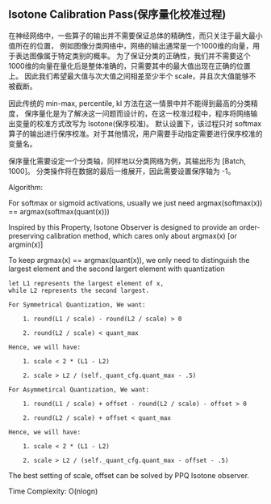 ## Isotone Calibration Pass(保序量化校准过程)

在神经网络中，一些算子的输出并不需要保证总体的精确性，而只关注于最大最小值所在的位置，
例如图像分类网络中，网络的输出通常是一个1000维的向量，用于表达图像属于特定类别的概率。
为了保证分类的正确性，我们并不需要这个1000维的向量在量化后是整体准确的，只需要其中的最大值出现在正确的位置上。
因此我们希望最大值与次大值之间相差至少半个 scale，并且次大值能够不被截断。

因此传统的 min-max, percentile, kl 方法在这一情景中并不能得到最高的分类精度，
保序量化是为了解决这一问题而设计的，在这一校准过程中，程序将网络输出变量的校准方式改写为 Isotone(保序校准)。
默认设置下，该过程只对 softmax 算子的输出进行保序校准。对于其他情况，用户需要手动指定需要进行保序校准的变量名。

保序量化需要设定一个分类轴，同样地以分类网络为例，其输出形为 [Batch, 1000]。
分类操作将在数据的最后一维展开，因此需要设置保序轴为 -1。

Algorithm:

For softmax or sigmoid activations, usually we just need
argmax(softmax(x)) == argmax(softmax(quant(x)))

Inspired by this Property, Isotone Observer is designed to provide an order-preserving calibration method,
    which cares only about argmax(x) [or argmin(x)]

To keep argmax(x) == argmax(quant(x)), we only need to
    distinguish the largest element and the second largert element with quantization

    let L1 represents the largest element of x,
    while L2 represents the second largest.

    For Symmetrical Quantization, We want:
        
        1. round(L1 / scale) - round(L2 / scale) > 0
        
        2. round(L2 / scale) < quant_max
        
    Hence, we will have:
        
        1. scale < 2 * (L1 - L2)
        
        2. scale > L2 / (self._quant_cfg.quant_max - .5)
        
    For Asymmetircal Quantization, We want:

        1. round(L1 / scale) + offset - round(L2 / scale) - offset > 0

        2. round(L2 / scale) + offset < quant_max

    Hence, we will have:
        
        1. scale < 2 * (L1 - L2)
        
        2. scale > L2 / (self._quant_cfg.quant_max - offset - .5)

The best setting of scale, offset can be solved by PPQ Isotone observer.

Time Complexity: O(nlogn)